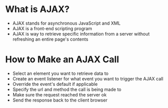 # What is AJAX?
* AJAX stands for asynchronous JavaScript and XML
* AJAX is a front-end scripting program
* AJAX is way to retrieve specific information from a server without refreshing an entire page's contents

# How to Make an AJAX Call
* Select an element you want to retrieve data to
* Create an event listener for what event you want to trigger the AJAX call
* Override the event's default if applicable
* Specify the url and method the call is being made to
* Make sure the request reached the server ok
* Send the response back to the client browser
